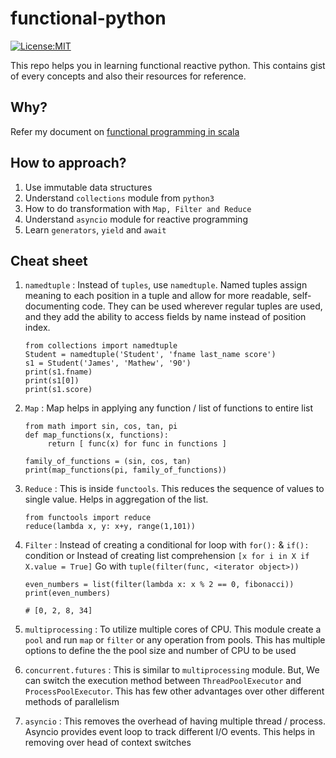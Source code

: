 # functional-python
[![License:MIT](https://img.shields.io/packagist/l/doctrine/orm.svg)](https://opensource.org/licenses/MIT)

This repo helps you in learning functional reactive python. This contains gist of every concepts and also their resources for reference.

## Why? 
Refer my document on [functional programming in scala](https://github.com/iamshreeram/scala-starter/blob/master/README.md#1-functional-reactive-programming)

## How to approach?
1. Use immutable data structures 
2. Understand `collections` module from `python3`
3. How to do transformation with `Map, Filter and Reduce` 
4. Understand `asyncio` module for reactive programming
5. Learn `generators`, `yield` and `await`

## Cheat sheet
1. `namedtuple` : Instead of `tuples`, use `namedtuple`. Named tuples assign meaning to each position in a tuple and allow for more readable, self-documenting code. They can be used wherever regular tuples are used, and they add the ability to access fields by name instead of position index.

    ```python3
    from collections import namedtuple
    Student = namedtuple('Student', 'fname last_name score')
    s1 = Student('James', 'Mathew', '90')
    print(s1.fname)
    print(s1[0])
    print(s1.score)
    ```
	
2. `Map` :  Map helps in applying any function / list of functions to entire list 

	```python3
	from math import sin, cos, tan, pi
	def map_functions(x, functions):
		 return [ func(x) for func in functions ]
		 
	family_of_functions = (sin, cos, tan)
	print(map_functions(pi, family_of_functions))

	```

3. `Reduce` : This is inside `functools`. This reduces the sequence of values to single value. Helps in aggregation of the list.
	```python3
	from functools import reduce
	reduce(lambda x, y: x+y, range(1,101))
	```

4. `Filter` : Instead of creating a conditional for loop with `for():` & `if():` condition or Instead of creating list comprehension `[x for i in X if X.value = True]` 
    Go with `tuple(filter(func, <iterator object>))`
	```python3
	even_numbers = list(filter(lambda x: x % 2 == 0, fibonacci))
	print(even_numbers)
	
	# [0, 2, 8, 34]
	```

5. `multiprocessing` : To utilize multiple cores of CPU. This module create a `pool` and 
    run `map` or `filter` or any operation from pools. This has multiple options to define the 
    the pool size and number of CPU to be used
6. `concurrent.futures` : This is similar to `multiprocessing` module. But, We can switch the 
    execution method between `ThreadPoolExecutor` and `ProcessPoolExecutor`. This has few other 
    advantages over other different methods of parallelism
7. `asyncio` : This removes the overhead of having multiple thread / process. Asyncio provides event 
    loop to track different I/O events. This helps in removing over head of context switches